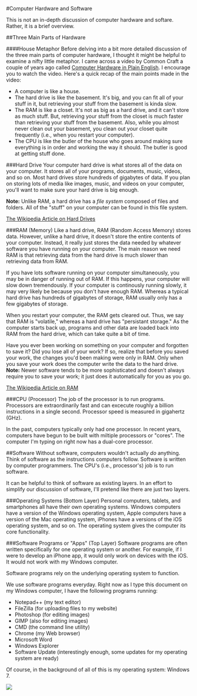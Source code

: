 #Computer Hardware and Software

This is not an in-depth discussion of computer hardware and softare. Rather, it is a brief overview.

##Three Main Parts of Hardware

####House Metaphor
Before delving into a bit more detailed discussion of the three main parts of computer hardware, I thought it might be helpful to examine a nifty little metaphor. I came across a video by Common Craft a couple of years ago called [Computer Hardware in Plain English](http://www.youtube.com/watch?v=LrXeDF4Qqz4). I encourage you to watch the video. Here's a quick recap of the main points made in the video:

* A computer is like a house.
* The hard drive is like the basement. It's big, and you can fit all of your stuff in it, but retrieving your stuff from the basement is kinda slow.
* The RAM is like a closet. It's not as big as a hard drive, and it can't store as much stuff. But, retrieving your stuff from the closet is much faster than retrieving your stuff from the basement. Also, while you almost never clean out your basement, you clean out your closet quite frequently (i.e., when you restart your computer).
* The CPU is like the butler of the house who goes around making sure everything is in order and working the way it should. The butler is good at getting stuff done.

###Hard Drive
Your computer hard drive is what stores all of the data on your computer. It stores all of your programs, documents, music, videos, and so on. Most hard drives store hundreds of gigabytes of data. If you plan on storing lots of media like images, music, and videos on your computer, you'll want to make sure your hard drive is big enough.

**Note:** Unlike RAM, a hard drive has a *file system* composed of files and folders. All of the "stuff" on your computer can be found in this file system.

[The Wikipedia Article on Hard Drives](http://en.wikipedia.org/wiki/Hard_disk_drive)

###RAM (Memory)
Like a hard drive, RAM (Random Access Memory) stores data. However, unlike a hard drive, it doesn't store the entire contents of your computer. Instead, it really just stores the data needed by whatever software you have running on your computer. The main reason we need RAM is that retrieving data from the hard drive is much slower than retrieving data from RAM.

If you have lots software running on your computer simultaneously, you may be in danger of running out of RAM. If this happens, your computer will slow down tremendously. If your computer is continously running slowly, it may very likely be because you don't have enough RAM. Whereas a typical hard drive has hundreds of gigabytes of storage, RAM usually only has a few gigabytes of storage.

When you restart your computer, the RAM gets cleared out. Thus, we say that RAM is "volatile," whereas a hard drive has "persistant storage." As the computer starts back up, programs and other data are loaded back into RAM from the hard drive, which can take quite a bit of time.

Have you ever been working on something on your computer and forgotten to save it? Did you lose all of your work? If so, realize that before you saved your work, the changes you'd been making were only in RAM. Only when you save your work does the computer write the data to the hard drive. **Note:** Newer software tends to be more sophisticated and doesn't always require you to save your work; it just does it automatically for you as you go.

[The Wikipedia Article on RAM](http://en.wikipedia.org/wiki/RAM)

###CPU (Processor)
The job of the processor is to run programs. Processors are extraordinarily fast and can excecute roughly a billion instructions in a single second. Processor speed is measured in gigahertz (GHz).

In the past, computers typically only had one processor. In recent years, computers have begun to be built with miltiple processors or "cores". The computer I'm typing on right now has a dual-core processor.


##Software
Without software, computers wouldn't actually *do* anything. Think of software as the instructions computers follow. Software is written by computer programmers. The CPU's (i.e., processor's) job is to run software. 

It can be helpful to think of software as existing layers. In an effort to simplify our discussion of software, I'll pretend like there are just two layers.

###Operating Systems (Bottom Layer)
Personal computers, tablets, and smartphones all have their own operating systems. Windows computers have a version of the Windows operating system, Apple computers have a version of the Mac operating system, iPhones have a versions of the iOS operating system, and so on. The operating system gives the computer its core functionality.

###Software Programs or "Apps" (Top Layer)
Software programs are often written specifically for one operating system or another. For example, if I were to develop an iPhone app, it would only work on devices with the iOS. It would not work with my Windows computer.

Software programs rely on the underlying operating system to function.

We use software programs everyday. Right now as I type this document on my Windows computer, I have the following programs running:

* Notepad++ (my text editor)
* FileZilla (for uploading files to my website)
* Photoshop (for editing images)
* GIMP (also for editing images)
* CMD (the command line utility)
* Chrome (my Web browser)
* Microsoft Word
* Windows Explorer
* Software Update (interestingly enough, some updates for my operating system are ready)

Of course, in the background of all of this is my operating system: Windows 7.

![](http://christensenacademy.org/img/signature.png)
